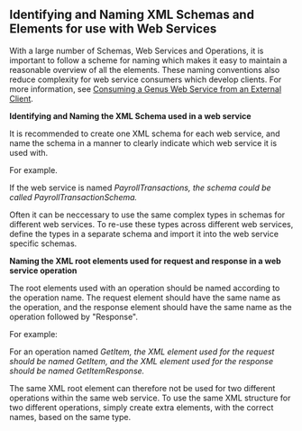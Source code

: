 ## Identifying and Naming XML Schemas and Elements for use with Web Services

With a large number of Schemas, Web Services and Operations, it is important to follow a scheme for naming which makes it easy to maintain a reasonable overview of all the elements. These naming conventions also reduce complexity for web service consumers which develop clients. For more information, see [Consuming a Genus Web Service from an External Client](consuming-a-genus-web-service-from-an-external-client.md).

**Identifying and Naming the XML Schema used in a web service**

It is recommended to create one XML schema for each web service, and name the schema in a manner to clearly indicate which web service it is used with.

For example.

If the web service is named <span style="FONT-STYLE: italic">PayrollTransactions, the schema could be called <span style="FONT-STYLE: italic">PayrollTransactionSchema.

Often it can be neccessary to use the same complex types in schemas for different web services. To re-use these types across different web services, define the types in a separate schema and import it into the web service specific schemas.

**Naming the XML root elements used for request and response in a web service operation**

The root elements used with an operation should be named according to the operation name. The request element should have the same name as the operation, and the response element should have the same name as the operation followed by "Response".

For example:

For an operation named <span style="FONT-STYLE: italic">GetItem, the XML element used for the request should be named <span style="FONT-STYLE: italic">GetItem, and the XML element used for the response should be named <span style="FONT-STYLE: italic">GetItemResponse.

The same XML root element can therefore not be used for two different operations within the same web service. To use the same XML structure for two different operations, simply create extra elements, with the correct names, based on the same type.